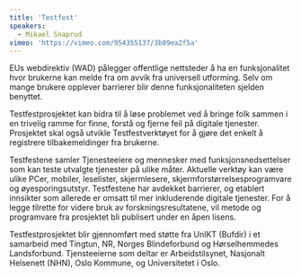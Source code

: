 ```yaml
---
title: 'Testfest'
speakers:
  - Mikael Snaprud
vimeo: 'https://vimeo.com/954355137/3b89ea2f5a'
---
```


EUs webdirektiv (WAD) pålegger offentlige nettsteder å ha en funksjonalitet hvor brukerne kan melde fra om avvik fra universell utforming. Selv om mange brukere opplever barrierer blir denne funksjonaliteten sjelden benyttet.

Testfestprosjektet kan bidra til å løse problemet ved å bringe folk sammen i en trivelig ramme for finne, forstå og fjerne feil på digitale tjenester. Prosjektet skal også utvikle Testfestverktøyet for å gjøre det enkelt å registrere tilbakemeldinger fra brukerne.

Testfestene samler Tjenesteeiere og mennesker med funksjonsnedsettelser som kan teste utvalgte tjenester på ulike måter. Aktuelle verktøy kan være ulike PCer, mobiler, leselister, skjermlesere, skjermforstørrelsesprogramvare og øyesporingsutstyr. Testfestene har avdekket barrierer, og etablert innsikter som allerede er omsatt til mer inkluderende digitale tjenester. For å legge tilrette for videre bruk av forskningsresultatene, vil metode og programvare fra prosjektet bli publisert under en åpen lisens.

Testfestprosjektet blir gjennomført med støtte fra UnIKT (Bufdir) i et samarbeid med Tingtun, NR, Norges Blindeforbund og Hørselhemmedes Landsforbund. Tjensteeierne som deltar er Arbeidstilsynet, Nasjonalt Helsenett (NHN), Oslo Kommune, og Universitetet i Oslo.